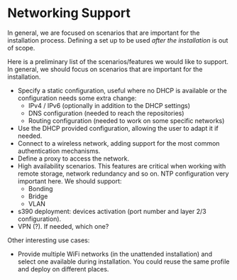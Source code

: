 # Networking Support

In general, we are focused on scenarios that are important for the installation process. Defining
a set up to be used *after the installation* is out of scope.

Here is a preliminary list of the scenarios/features we would like to support. In general, we should
focus on scenarios that are important for the installation.

* Specify a static configuration, useful where no DHCP is available or the configuration needs some
  extra change:
  - IPv4 / IPv6 (optionally in addition to the DHCP settings)
  - DNS configuration (needed to reach the repositories)
  - Routing configuration (needed to work on some specific networks)
* Use the DHCP provided configuration, allowing the user to adapt it if needed.
* Connect to a wireless network, adding support for the most common authentication mechanisms.
* Define a proxy to access the network.
* High availability scenarios. This features are critical when working with remote storage, network
  redundancy and so on. NTP configuration very important here. We should support:
  - Bonding
  - Bridge
  - VLAN
* s390 deployment: devices activation (port number and layer 2/3 configuration).
* VPN (?). If needed, which one?

Other interesting use cases:

* Provide multiple WiFi networks (in the unattended installation) and select one available during
  installation. You could reuse the same profile and deploy on different places.
